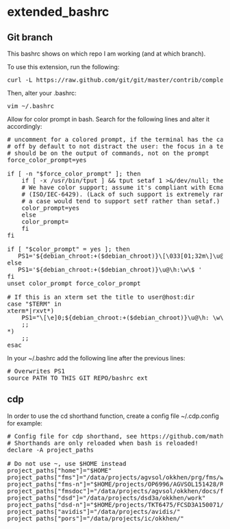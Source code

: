 # extended_bashrc
## Git branch
This bashrc shows on which repo I am working (and at which branch).

To use this extension, run the following:
<pre>
curl -L https://raw.github.com/git/git/master/contrib/completion/git-prompt.sh > ~/.git-prompt.sh
</pre>

Then, alter your .bashrc:

<pre>
vim ~/.bashrc
</pre>

Allow for color prompt in bash. Search for the following lines and alter it accordingly:
<pre>
# uncomment for a colored prompt, if the terminal has the capability; turned
# off by default to not distract the user: the focus in a terminal window
# should be on the output of commands, not on the prompt
force_color_prompt=yes

if [ -n "$force_color_prompt" ]; then
    if [ -x /usr/bin/tput ] && tput setaf 1 >&/dev/null; then
	# We have color support; assume it's compliant with Ecma-48
	# (ISO/IEC-6429). (Lack of such support is extremely rare, and such
	# a case would tend to support setf rather than setaf.)
	color_prompt=yes
    else
	color_prompt=
    fi
fi

if [ "$color_prompt" = yes ]; then
   PS1='${debian_chroot:+($debian_chroot)}\[\033[01;32m\]\u@\h\[\033[00m\]:\[\033[01;34m\]\w\[\033[00m\]\[\033[01;31m\]$(__git_ps1 "\n@%s")\[\033[00m\]\$ '
else
   PS1='${debian_chroot:+($debian_chroot)}\u@\h:\w\$ '
fi
unset color_prompt force_color_prompt

# If this is an xterm set the title to user@host:dir
case "$TERM" in
xterm*|rxvt*)
    PS1="\[\e]0;${debian_chroot:+($debian_chroot)}\u@\h: \w\a\]$PS1"
    ;;
*)
    ;;
esac
</pre>

In your ~/.bashrc add the following line after the previous lines:
<pre>
# Overwrites PS1
source PATH_TO_THIS_GIT_REPO/bashrc_ext
</pre>

## cdp 
In order to use the cd shorthand function, create a config file ~/.cdp.config for example:

<pre>
# Config file for cdp shorthand, see https://github.com/mathijsdelangen/extended_bashrc
# Shorthands are only reloaded when bash is reloaded!
declare -A project_paths

# Do not use ~, use $HOME instead
project_paths["home"]="$HOME"
project_paths["fms"]="/data/projects/agvsol/okkhen/prg/fms/work"
project_paths["fms-n"]="$HOME/projects/OP6996/AGVSOL151428/Rxx"
project_paths["fmsdoc"]="/data/projects/agvsol/okkhen/docs/fms/work"
project_paths["dsd"]="/data/projects/dsd3a/okkhen/work"
project_paths["dsd-n"]="$HOME/projects/TKT6475/FCSD3A150071/Rxx/Prg/okkhen/work"
project_paths["avidis"]="/data/projects/avidis/"
project_paths["pors"]="/data/projects/ic/okkhen/"
</pre>

